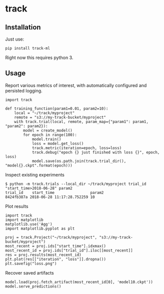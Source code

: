 # track

## Installation

Just use:

```
pip install track-ml
```

Right now this requires python 3.

## Usage

Report various metrics of interest, with automatically configured and persisted logging.

```
import track 

def training_function(param1=0.01, param2=10):
    local = "~/track/myproject"
    remote = "s3://my-track-bucket/myproject"
    with track.trial(local, remote, param_map={"param1": param1, "param2": param2}):
        model = create_model()
        for epoch in range(100):
            model.train()
            loss = model.get_loss()
            track.metric(iteration=epoch, loss=loss)
            track.debug("epoch {} just finished with loss {}", epoch, loss)
            model.save(os.path.join(track.trial_dir(), "model{}.ckpt".format(epoch)))
```
        
Inspect existing experiments

```
$ python -m track.trials --local_dir ~/track/myproject trial_id "start_time>2018-06-28" param2
trial_id    start_time                param2
8424fb387a 2018-06-28 11:17:28.752259 10
```

Plot results

```
import track
import matplotlib
matplotlib.use('Agg')
import matplotlib.pyplot as plt

proj = track.Project("~/track/myproject", "s3://my-track-bucket/myproject")
most_recent = proj.ids["start_time"].idxmax()
most_recent_id = proj.ids["trial_id"].iloc[[most_recent]]
res = proj.results(most_recent_id)
plt.plot(res[["iteration", "loss"]].dropna())
plt.savefig("loss.png")
```

Recover saved artifacts

```
model.load(proj.fetch_artifact(most_recent_id[0], 'model10.ckpt'))
model.serve_predictions()
```
